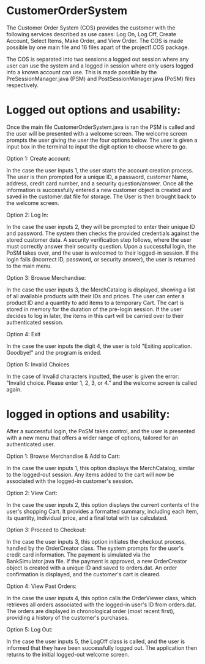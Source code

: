 # CustomerOrderSystem
The Customer Order System (COS) provides the customer with the following services described as use cases: Log On, Log Off, Create Account, Select Items, Make Order, and View Order. The COS is made possible by one main file and 16 files apart of the project1.COS package. 

The COS is separated into two sessions a logged out session where any user can use the system and a logged in session where only users logged into a known account can use. This is made possible by the PreSessionManager.java (PSM) and PostSessionManager.java (PoSM) files respectively. 

# Logged out options and usability:

Once the main file CustomerOrderSystem.java is ran the PSM is called and the user will be presented with a welcome screen. The welcome screen prompts the user giving the user the four options below. The user Is given a input box in the terminal to input the digit option to choose where to go. 

Option 1: Create account:

  In the case the user inputs 1, the user starts the account creation process. The user is then prompted for a unique ID, a password, customer Name, address,         credit card number, and a security question/answer.
  Once all the information is successfully entered a new customer object is created and saved in the customer.dat file for storage. 
  The User is then brought back to the welcome screen.

  

Option 2: Log In:

  In the case the user inputs 2, they will be prompted to enter their unique ID and password. The system then checks the provided credentials against the stored      customer data. A security verification step follows, where the user must correctly answer their security question. Upon a successful login, the PoSM takes over,    and the user is welcomed to their logged-in session. If the login fails (incorrect ID, password, or security answer), the user is returned to the main menu.

Option 3: Browse Merchandise:

  In the case the user inputs 3, the MerchCatalog is displayed, showing a list of all available products with their IDs and prices. The user can enter a product ID   and a quantity to add items to a temporary Cart. The cart is stored in memory for the duration of the pre-login session. If the user decides to log in later, the   items in this cart will be carried over to their authenticated session.

Option 4: Exit

  In the case the user inputs the digit 4, the user is told "Exiting application. Goodbye!" and the program is ended. 

Option 5: Invalid Choices

  In the case of Invalid characters inputted, the user is given the error: "Invalid choice. Please enter 1, 2, 3, or 4." and the welcome screen is called again. 

# logged in options and usability:

After a successful login, the PoSM takes control, and the user is presented with a new menu that offers a wider range of options, tailored for an authenticated user.

Option 1: Browse Merchandise & Add to Cart:

  In the case the user inputs 1, this option displays the MerchCatalog, similar to the logged-out session. Any items added to the cart will now be associated with    the logged-in customer's session.

Option 2: View Cart:

  In the case the user inputs 2, this option displays the current contents of the user's shopping Cart. It provides a formatted summary, including each item, its     quantity, individual price, and a final total with tax calculated.

Option 3: Proceed to Checkout:

  In the case the user inputs 3, this option initiates the checkout process, handled by the OrderCreator class. The system prompts for the user's credit card         information. The payment is simulated via the BankSimulator.java file. If the payment is approved, a new OrderCreator object is created with a unique ID and        saved to orders.dat. An order confirmation is displayed, and the customer's cart is cleared.

Option 4: View Past Orders:

  In the case the user inputs 4, this option calls the OrderViewer class, which retrieves all orders associated with the logged-in user's ID from orders.dat. The     orders are displayed in chronological order (most recent first), providing a history of the customer's purchases.

Option 5: Log Out:

  In the case the user inputs 5, the LogOff class is called, and the user is informed that they have been successfully logged out. The application then returns to    the initial logged-out welcome screen.
